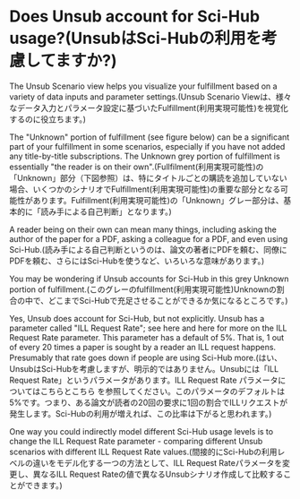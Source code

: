 # Does Unsub account for Sci-Hub usage?(UnsubはSci-Hubの利用を考慮してますか?)

The Unsub Scenario view helps you visualize your fulfillment based on a variety of data inputs and parameter settings.(Unsub Scenario Viewは、様々なデータ入力とパラメータ設定に基づいたFulfillment(利用実現可能性)を視覚化するのに役立ちます。)

The "Unknown" portion of fulfillment (see figure below) can be a significant part of your fulfillment in some scenarios, especially if you have not added any title-by-title subscriptions. The Unknown grey portion of fulfillment is essentially "the reader is on their own".(Fullfilment(利用実現可能性)の「Unknown」部分（下図参照）は、特にタイトルごとの購読を追加していない場合、いくつかのシナリオでFulfillment(利用実現可能性)の重要な部分となる可能性があります。Fulfillment(利用実現可能性)の「Unknown」グレー部分は、基本的に「読み手による自己判断」となります。)

A reader being on their own can mean many things, including asking the author of the paper for a PDF, asking a colleague for a PDF, and even using Sci-Hub.(読み手による自己判断というのは、論文の著者にPDFを頼む、同僚にPDFを頼む、さらにはSci-Hubを使うなど、いろいろな意味があります。)

You may be wondering if Unsub accounts for Sci-Hub in this grey Unknown portion of fulfillment.(このグレーのfulfillment(利用実現可能性)Unknownの割合の中で、どこまでSci-Hubで充足させることができるか気になるところです。)

Yes, Unsub does account for Sci-Hub, but not explicitly. Unsub has a parameter called "ILL Request Rate"; see here and here for more on the ILL Request Rate parameter. This parameter has a default of 5%. That is, 1 out of every 20 times a paper is sought by a reader an ILL request happens. Presumably that rate goes down if people are using Sci-Hub more.(はい、UnsubはSci-Hubを考慮しますが、明示的ではありません。Unsubには「ILL Request Rate」というパラメータがあります。ILL Request Rate パラメータについてはこちらとこちら を参照してください。このパラメータのデフォルトは5%です。つまり、ある論文が読者の20回の要求に1回の割合でILLリクエストが発生します。Sci-Hubの利用が増えれば、この比率は下がると思われます。)

One way you could indirectly model different Sci-Hub usage levels is to change the ILL Request Rate parameter - comparing different Unsub scenarios with different ILL Request Rate values.(間接的にSci-Hubの利用レベルの違いをモデル化する一つの方法として、ILL Request Rateパラメータを変更し、異なるILL Request Rateの値で異なるUnsubシナリオ作成して比較することができます。)
